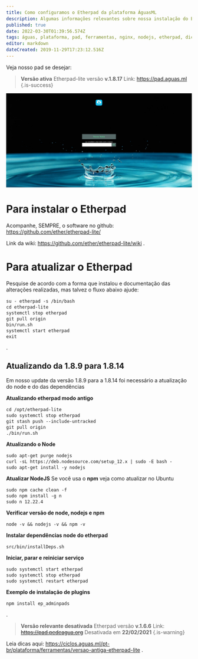```yaml
---
title: Como configuramos o Etherpad da plataforma ÁguasML
description: Algumas informações relevantes sobre nossa instalação do Etherpad  v1.6.6 no Pede Água Pad
published: true
date: 2022-03-30T01:39:56.574Z
tags: águas, plataforma, pad, ferramentas, nginx, nodejs, etherpad, dicas
editor: markdown
dateCreated: 2019-11-29T17:23:12.516Z
---
```


Veja nosso pad se desejar:


> **Versão ativa**
Etherpad-lite versão **v.1.8.17**
Link: https://pad.aguas.ml
{.is-success}


<p align="center">
  <img width="800" src="/uploads/imagens-do-pad/print-padaguas.png">
</p>


# Para instalar o Etherpad
Acompanhe, SEMPRE, o software no github: https://github.com/ether/etherpad-lite/

Link da wiki: https://github.com/ether/etherpad-lite/wiki
.
# Para atualizar o Etherpad
Pesquise de acordo com a forma que instalou e documentação das alterações realizadas, mas talvez o fluxo abaixo ajude:

```text
su - etherpad -s /bin/bash
cd etherpad-lite
systemctl stop etherpad
git pull origin
bin/run.sh
systemctl start etherpad
exit
```

.
## Atualizando da 1.8.9 para 1.8.14
Em nosso update da versão 1.8.9 para a 1.8.14 foi necessário a atualização do node e do das dependências

**Atualizando etherpad modo antigo**
```text
cd /opt/etherpad-lite
sudo systemctl stop etherpad
git stash push --include-untracked
git pull origin
./bin/run.sh
```

**Atualizando o Node**

```
sudo apt-get purge nodejs
curl -sL https://deb.nodesource.com/setup_12.x | sudo -E bash - 
sudo apt-get install -y nodejs 
```

**Atualizar NodeJS**
Se você usa o **npm** veja como atualizar no Ubuntu

```
sudo npm cache clean -f
sudo npm install -g n
sudo n 12.22.4
```


**Verificar versão de node, nodejs e npm**
``` 
node -v && nodejs -v && npm -v
```


**Instalar dependências node do etherpad**

``` 
src/bin/installDeps.sh
```

**Iniciar, parar e reiniciar serviço**
```text
sudo systemctl start etherpad
sudo systemctl stop etherpad
sudo systemctl restart etherpad
```

**Exemplo de instalação de plugins**
```
npm install ep_adminpads
```

.
> **Versão relevante desativada**
Etherpad versão **v.1.6.6** 
Link: ~~https://pad.pedeagua.org~~
Desativada em **22/02/2021**
{.is-warning}

Leia dicas aqui: https://ciclos.aguas.ml/pt-br/plataforma/ferramentas/versao-antiga-etherpad-lite
.